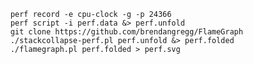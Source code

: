     
        perf record -e cpu-clock -g -p 24366 
        perf script -i perf.data &> perf.unfold
        git clone https://github.com/brendangregg/FlameGraph
        ./stackcollapse-perf.pl perf.unfold &> perf.folded
        ./flamegraph.pl perf.folded > perf.svg
        
